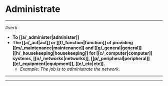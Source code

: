 # Administrate
---
#verb
- **To [[a/_administer|administer]]**
- **The [[a/_act|act]] or [[f/_function|function]] of providing [[m/_maintenance|maintenance]] and [[g/_general|general]] [[h/_housekeeping|housekeeping]] for [[c/_computer|computer]] systems, [[n/_networks|networks]], [[p/_peripheral|peripheral]] [[e/_equipment|equipment]], [[e/_etc|etc]].**
	- _Example: The job is to administrate the network._
---
---
